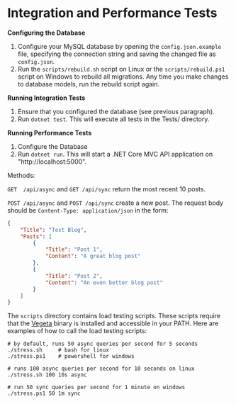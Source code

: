 Integration and Performance Tests
================================

**Configuring the Database**

1. Configure your MySQL database by opening the `config.json.example` file, specifying the connection string and saving the changed file as `config.json`.
2. Run the `scripts/rebuild.sh` script on Linux or the `scripts/rebuild.ps1` script on Windows to rebuild all migrations. Any time you make changes to database models, run the rebuild script again.

**Running Integration Tests**

1. Ensure that you configured the database (see previous paragraph).
2. Run `dotnet test`. This will execute all tests in the Tests/ directory.

**Running Performance Tests**

1. Configure the Database
2. Run `dotnet run`. This will start a .NET Core MVC API application on "http://localhost:5000".

Methods:

`GET  /api/async` and `GET /api/sync` return the most recent 10 posts.

`POST /api/async` and `POST /api/sync` create a new post. The request body should be `Content-Type: application/json` in the form:

```json
{
	"Title": "Test Blog",
	"Posts": [
		{
			"Title": "Post 1",
			"Content": "A great blog post"
		},
		{
			"Title": "Post 2",
			"Content": "An even better blog post"
		}
	]
}
```

The `scripts` directory contains load testing scripts. These scripts require that the  [Vegeta](https://github.com/tsenart/vegeta/releases) binary is installed and accessible in your PATH. Here are examples of how to call the load testing scripts:
```
# by default, runs 50 async queries per second for 5 seconds
./stress.sh     # bash for linux
./stress.ps1    # powershell for windows

# runs 100 async queries per second for 10 seconds on linux
./stress.sh 100 10s async

# run 50 sync queries per second for 1 minute on windows
./stress.ps1 50 1m sync
```
